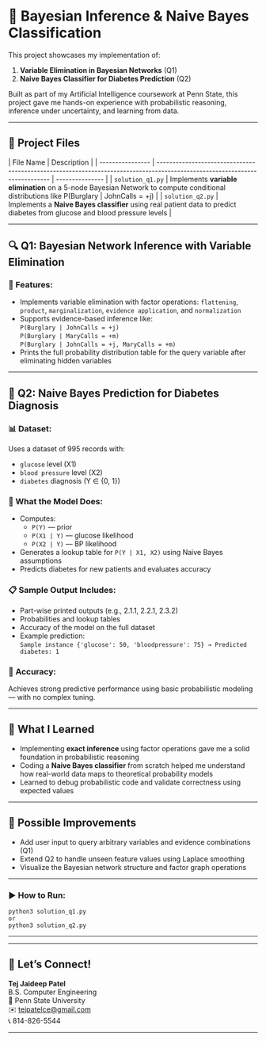 # 🧠 Bayesian Inference & Naive Bayes Classification

This project showcases my implementation of:

1. **Variable Elimination in Bayesian Networks** (Q1)
2. **Naive Bayes Classifier for Diabetes Prediction** (Q2)

Built as part of my Artificial Intelligence coursework at Penn State, this project gave me hands-on experience with probabilistic reasoning, inference under uncertainty, and learning from data.

---

## 📂 Project Files

| File Name        | Description                                                                                                                |
| ---------------- | -------------------------------------------------------------------------------------------------------------------------- | --------------- |
| `solution_q1.py` | Implements **variable elimination** on a 5-node Bayesian Network to compute conditional distributions like P(Burglary      | JohnCalls = +j) |
| `solution_q2.py` | Implements a **Naive Bayes classifier** using real patient data to predict diabetes from glucose and blood pressure levels |

---

## 🔍 Q1: Bayesian Network Inference with Variable Elimination

### 🔧 Features:

-   Implements variable elimination with factor operations: `flattening`, `product`, `marginalization`, `evidence application`, and `normalization`
-   Supports evidence-based inference like:  
    `P(Burglary | JohnCalls = +j)`  
    `P(Burglary | MaryCalls = +m)`  
    `P(Burglary | JohnCalls = +j, MaryCalls = +m)`
-   Prints the full probability distribution table for the query variable after eliminating hidden variables

---

## 🔬 Q2: Naive Bayes Prediction for Diabetes Diagnosis

### 📊 Dataset:

Uses a dataset of 995 records with:

-   `glucose` level (X1)
-   `blood pressure` level (X2)
-   `diabetes` diagnosis (Y ∈ {0, 1})

### 🧩 What the Model Does:

-   Computes:
    -   `P(Y)` — prior
    -   `P(X1 | Y)` — glucose likelihood
    -   `P(X2 | Y)` — BP likelihood
-   Generates a lookup table for `P(Y | X1, X2)` using Naive Bayes assumptions
-   Predicts diabetes for new patients and evaluates accuracy

### 📋 Sample Output Includes:

-   Part-wise printed outputs (e.g., 2.1.1, 2.2.1, 2.3.2)
-   Probabilities and lookup tables
-   Accuracy of the model on the full dataset
-   Example prediction:  
    `Sample instance {'glucose': 50, 'bloodpressure': 75} → Predicted diabetes: 1`

### 🎯 Accuracy:

Achieves strong predictive performance using basic probabilistic modeling — with no complex tuning.

---

## 🧠 What I Learned

-   Implementing **exact inference** using factor operations gave me a solid foundation in probabilistic reasoning
-   Coding a **Naive Bayes classifier** from scratch helped me understand how real-world data maps to theoretical probability models
-   Learned to debug probabilistic code and validate correctness using expected values

---

## 📌 Possible Improvements

-   Add user input to query arbitrary variables and evidence combinations (Q1)
-   Extend Q2 to handle unseen feature values using Laplace smoothing
-   Visualize the Bayesian network structure and factor graph operations

---

### ▶️ How to Run:

    python3 solution_q1.py
    or
    python3 solution_q2.py

---

---

## 🧠 Let’s Connect!

**Tej Jaideep Patel**  
B.S. Computer Engineering  
📍 Penn State University  
✉️ tejpatelce@gmail.com  
📞 814-826-5544

---
